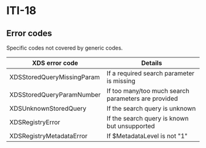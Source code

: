# ITI-18

## Error codes

Specific codes not covered by generic codes.

| XDS error code      | Details |
| ------------------- | ------- |
| XDSStoredQueryMissingParam | If a required search parameter is missing |
| XDSStoredQueryParamNumber | If too many/too much search parameters are provided |
| XDSUnknownStoredQuery | If the search query is unknown |
| XDSRegistryError | If the search query is known but unsupported |
| XDSRegistryMetadataError | If $MetadataLevel is not "1" |
